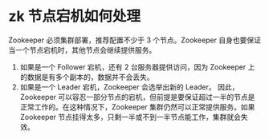 # zk 节点宕机如何处理
Zookeeper 必须集群部署，推荐配置不少于 3 个节点。Zookeeper 自身也要保证当一个节点宕机时，其他节点会继续提供服务。
1. 如果是一个 Follower 宕机，还有 2 台服务器提供访问，因为 Zookeeper 上的数据是有多个副本的，数据并不会丢失。
2. 如果是一个 Leader 宕机，Zookeeper 会选举出新的 Leader。
因此，Zookeeper 可以容忍一部分节点的宕机，但前提是要保证超过一半的节点是正常工作的。在这种情况下，Zookeeper 集群仍然可以正常提供服务。如果 Zookeeper 节点挂得太多，只剩一半或不到一半节点能工作，集群就会失效。
